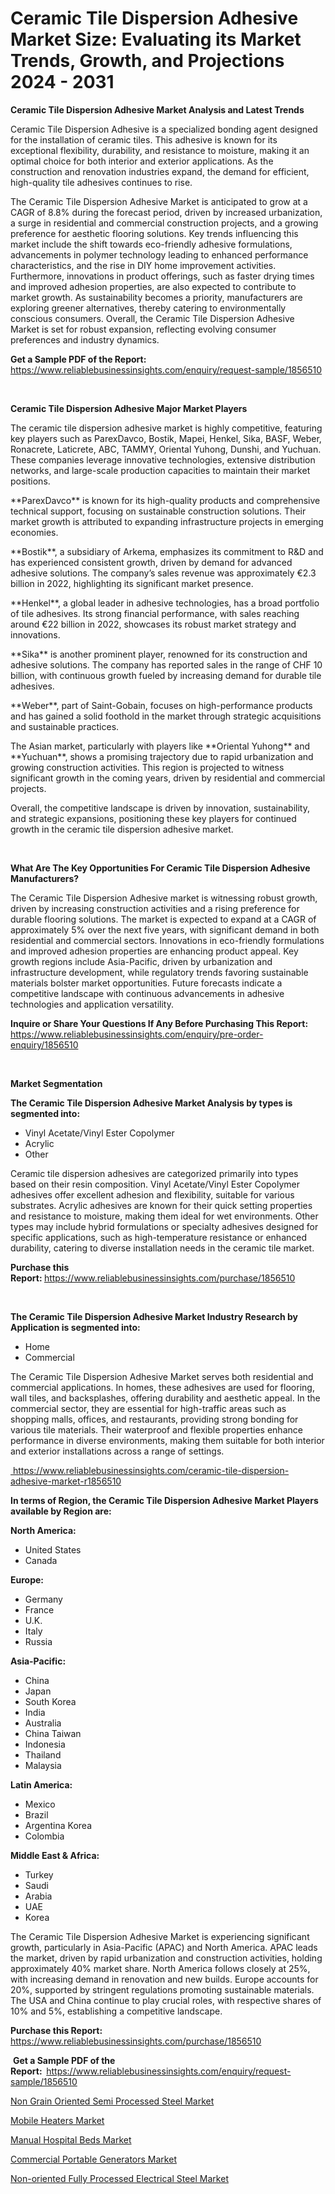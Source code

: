 <p><h1>Ceramic Tile Dispersion Adhesive Market Size: Evaluating its Market Trends, Growth, and Projections 2024 - 2031</h1></p><p><strong>Ceramic Tile Dispersion Adhesive Market Analysis and Latest Trends</strong></p>
<p><p>Ceramic Tile Dispersion Adhesive is a specialized bonding agent designed for the installation of ceramic tiles. This adhesive is known for its exceptional flexibility, durability, and resistance to moisture, making it an optimal choice for both interior and exterior applications. As the construction and renovation industries expand, the demand for efficient, high-quality tile adhesives continues to rise.</p><p>The Ceramic Tile Dispersion Adhesive Market is anticipated to grow at a CAGR of 8.8% during the forecast period, driven by increased urbanization, a surge in residential and commercial construction projects, and a growing preference for aesthetic flooring solutions. Key trends influencing this market include the shift towards eco-friendly adhesive formulations, advancements in polymer technology leading to enhanced performance characteristics, and the rise in DIY home improvement activities. Furthermore, innovations in product offerings, such as faster drying times and improved adhesion properties, are also expected to contribute to market growth. As sustainability becomes a priority, manufacturers are exploring greener alternatives, thereby catering to environmentally conscious consumers. Overall, the Ceramic Tile Dispersion Adhesive Market is set for robust expansion, reflecting evolving consumer preferences and industry dynamics.</p></p>
<p><strong>Get a Sample PDF of the Report:&nbsp;</strong> <a href="https://www.reliablebusinessinsights.com/enquiry/request-sample/1856510?utm_campaign=60&utm_medium=2&utm_source=Github&utm_content=ia&utm_term=20102024&utm_id=ceramic-tile-dispersion-adhesive">https://www.reliablebusinessinsights.com/enquiry/request-sample/1856510</a></p>
<p>&nbsp;</p>
<p><strong>Ceramic Tile Dispersion Adhesive Major Market Players</strong></p>
<p><p>The ceramic tile dispersion adhesive market is highly competitive, featuring key players such as ParexDavco, Bostik, Mapei, Henkel, Sika, BASF, Weber, Ronacrete, Laticrete, ABC, TAMMY, Oriental Yuhong, Dunshi, and Yuchuan. These companies leverage innovative technologies, extensive distribution networks, and large-scale production capacities to maintain their market positions.</p><p>**ParexDavco** is known for its high-quality products and comprehensive technical support, focusing on sustainable construction solutions. Their market growth is attributed to expanding infrastructure projects in emerging economies. </p><p>**Bostik**, a subsidiary of Arkema, emphasizes its commitment to R&D and has experienced consistent growth, driven by demand for advanced adhesive solutions. The company’s sales revenue was approximately €2.3 billion in 2022, highlighting its significant market presence.</p><p>**Henkel**, a global leader in adhesive technologies, has a broad portfolio of tile adhesives. Its strong financial performance, with sales reaching around €22 billion in 2022, showcases its robust market strategy and innovations.</p><p>**Sika** is another prominent player, renowned for its construction and adhesive solutions. The company has reported sales in the range of CHF 10 billion, with continuous growth fueled by increasing demand for durable tile adhesives.</p><p>**Weber**, part of Saint-Gobain, focuses on high-performance products and has gained a solid foothold in the market through strategic acquisitions and sustainable practices.</p><p>The Asian market, particularly with players like **Oriental Yuhong** and **Yuchuan**, shows a promising trajectory due to rapid urbanization and growing construction activities. This region is projected to witness significant growth in the coming years, driven by residential and commercial projects.</p><p>Overall, the competitive landscape is driven by innovation, sustainability, and strategic expansions, positioning these key players for continued growth in the ceramic tile dispersion adhesive market.</p></p>
<p>&nbsp;</p>
<p><strong>What Are The Key Opportunities For Ceramic Tile Dispersion Adhesive Manufacturers?</strong></p>
<p><p>The Ceramic Tile Dispersion Adhesive market is witnessing robust growth, driven by increasing construction activities and a rising preference for durable flooring solutions. The market is expected to expand at a CAGR of approximately 5% over the next five years, with significant demand in both residential and commercial sectors. Innovations in eco-friendly formulations and improved adhesion properties are enhancing product appeal. Key growth regions include Asia-Pacific, driven by urbanization and infrastructure development, while regulatory trends favoring sustainable materials bolster market opportunities. Future forecasts indicate a competitive landscape with continuous advancements in adhesive technologies and application versatility.</p></p>
<p><strong>Inquire or Share Your Questions If Any Before Purchasing This Report:</strong> <a href="https://www.reliablebusinessinsights.com/enquiry/pre-order-enquiry/1856510?utm_campaign=60&utm_medium=2&utm_source=Github&utm_content=ia&utm_term=20102024&utm_id=ceramic-tile-dispersion-adhesive">https://www.reliablebusinessinsights.com/enquiry/pre-order-enquiry/1856510</a></p>
<p>&nbsp;</p>
<p><strong>Market Segmentation</strong></p>
<p><strong>The Ceramic Tile Dispersion Adhesive Market Analysis by types is segmented into:</strong></p>
<p><ul><li>Vinyl Acetate/Vinyl Ester Copolymer</li><li>Acrylic</li><li>Other</li></ul></p>
<p><p>Ceramic tile dispersion adhesives are categorized primarily into types based on their resin composition. Vinyl Acetate/Vinyl Ester Copolymer adhesives offer excellent adhesion and flexibility, suitable for various substrates. Acrylic adhesives are known for their quick setting properties and resistance to moisture, making them ideal for wet environments. Other types may include hybrid formulations or specialty adhesives designed for specific applications, such as high-temperature resistance or enhanced durability, catering to diverse installation needs in the ceramic tile market.</p></p>
<p><strong>Purchase this Report:&nbsp;</strong><a href="https://www.reliablebusinessinsights.com/purchase/1856510?utm_campaign=60&utm_medium=2&utm_source=Github&utm_content=ia&utm_term=20102024&utm_id=ceramic-tile-dispersion-adhesive">https://www.reliablebusinessinsights.com/purchase/1856510</a></p>
<p>&nbsp;</p>
<p><strong>The Ceramic Tile Dispersion Adhesive Market Industry Research by Application is segmented into:</strong></p>
<p><ul><li>Home</li><li>Commercial</li></ul></p>
<p><p>The Ceramic Tile Dispersion Adhesive Market serves both residential and commercial applications. In homes, these adhesives are used for flooring, wall tiles, and backsplashes, offering durability and aesthetic appeal. In the commercial sector, they are essential for high-traffic areas such as shopping malls, offices, and restaurants, providing strong bonding for various tile materials. Their waterproof and flexible properties enhance performance in diverse environments, making them suitable for both interior and exterior installations across a range of settings.</p></p>
<p><a href="https://www.reliablebusinessinsights.com/ceramic-tile-dispersion-adhesive-market-r1856510?utm_campaign=60&utm_medium=2&utm_source=Github&utm_content=ia&utm_term=20102024&utm_id=ceramic-tile-dispersion-adhesive">&nbsp;https://www.reliablebusinessinsights.com/ceramic-tile-dispersion-adhesive-market-r1856510</a></p>
<p><strong>In terms of Region, the Ceramic Tile Dispersion Adhesive Market Players available by Region are:</strong></p>
<p>
    <p> <strong> North America: </strong>
        <ul>
            <li>United States</li>
            <li>Canada</li>
        </ul>
        </p> 
    <p> <strong> Europe: </strong>
        <ul>
            <li>Germany</li>
            <li>France</li>
            <li>U.K.</li>
            <li>Italy</li>
            <li>Russia</li>
        </ul>
        </p> 
    <p> <strong> Asia-Pacific: </strong>
        <ul>
            <li>China</li>
            <li>Japan</li>
            <li>South Korea</li>
            <li>India</li>
            <li>Australia</li>
            <li>China Taiwan</li>
            <li>Indonesia</li>
            <li>Thailand</li>
            <li>Malaysia</li>
        </ul>
        </p> 
    <p> <strong> Latin America: </strong>
        <ul>
            <li>Mexico</li>
            <li>Brazil</li>
            <li>Argentina Korea</li>
            <li>Colombia</li>
        </ul>
        </p> 
    <p> <strong> Middle East & Africa: </strong>
        <ul>
            <li>Turkey</li>
            <li>Saudi</li>
            <li>Arabia</li>
            <li>UAE</li>
            <li>Korea</li>
        </ul>
    </p>
    </p>
<p><p>The Ceramic Tile Dispersion Adhesive Market is experiencing significant growth, particularly in Asia-Pacific (APAC) and North America. APAC leads the market, driven by rapid urbanization and construction activities, holding approximately 40% market share. North America follows closely at 25%, with increasing demand in renovation and new builds. Europe accounts for 20%, supported by stringent regulations promoting sustainable materials. The USA and China continue to play crucial roles, with respective shares of 10% and 5%, establishing a competitive landscape.</p></p>
<p><strong>Purchase this Report: </strong><a href="https://www.reliablebusinessinsights.com/purchase/1856510?utm_campaign=60&utm_medium=2&utm_source=Github&utm_content=ia&utm_term=20102024&utm_id=ceramic-tile-dispersion-adhesive">https://www.reliablebusinessinsights.com/purchase/1856510</a></p>
<p>&nbsp;<strong>Get a Sample PDF of the Report:&nbsp;&nbsp;</strong><a href="https://www.reliablebusinessinsights.com/enquiry/request-sample/1856510?utm_campaign=60&utm_medium=2&utm_source=Github&utm_content=ia&utm_term=20102024&utm_id=ceramic-tile-dispersion-adhesive">https://www.reliablebusinessinsights.com/enquiry/request-sample/1856510</a></p>
<p><strong></strong></p>
<p><p><a href="https://github.com/arnaudyclavinec/Market-Research-Report-List-1/blob/main/non-grain-oriented-semi-processed-steel-market.md?utm_campaign=60&utm_medium=2&utm_source=Github&utm_content=ia&utm_term=20102024&utm_id=ceramic-tile-dispersion-adhesive">Non Grain Oriented Semi Processed Steel Market</a></p><p><a href="https://www.linkedin.com/pulse/opportunities-challenges-mobile-heaters-market-strategic-insights-om4ke?utm_campaign=60&utm_medium=2&utm_source=Github&utm_content=ia&utm_term=20102024&utm_id=ceramic-tile-dispersion-adhesive">Mobile Heaters Market</a></p><p><a href="https://www.linkedin.com/pulse/global-manual-hospital-beds-industry-analysis-share-rnpbc?utm_campaign=60&utm_medium=2&utm_source=Github&utm_content=ia&utm_term=20102024&utm_id=ceramic-tile-dispersion-adhesive">Manual Hospital Beds Market</a></p><p><a href="https://www.linkedin.com/pulse/strategic-market-insights-navigating-global-commercial-uuoae?utm_campaign=60&utm_medium=2&utm_source=Github&utm_content=ia&utm_term=20102024&utm_id=ceramic-tile-dispersion-adhesive">Commercial Portable Generators Market</a></p><p><a href="https://github.com/liz10hnbracht/Market-Research-Report-List-1/blob/main/non-oriented-fully-processed-electrical-steel-market.md?utm_campaign=60&utm_medium=2&utm_source=Github&utm_content=ia&utm_term=20102024&utm_id=ceramic-tile-dispersion-adhesive">Non-oriented Fully Processed Electrical Steel Market</a></p></p>